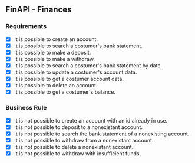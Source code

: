 ## FinAPI - Finances

### Requirements

- [x] It is possible to create an account.
- [x] It is possible to search a costumer's bank statement.
- [x] It is possible to make a deposit.
- [x] It is possible to make a withdraw.
- [x] It is possible to search a costumer's bank statement by date.
- [x] It is possible to update a costumer's account data.
- [x] It is possible to get a costumer account data.
- [x] It is possible to delete an account.
- [x] It is possible to get a costumer's balance.

### Business Rule

- [x] It is not possible to create an account with an id already in use.
- [x] It is not possible to deposit to a nonexistant account.
- [x] It is not possible to search the bank statement of a nonexisting account.
- [x] It is not possible to withdraw from a nonexistant account.
- [x] It is not possible to delete a nonexistant account.
- [x] It is not possible to withdraw with insufficient funds.
